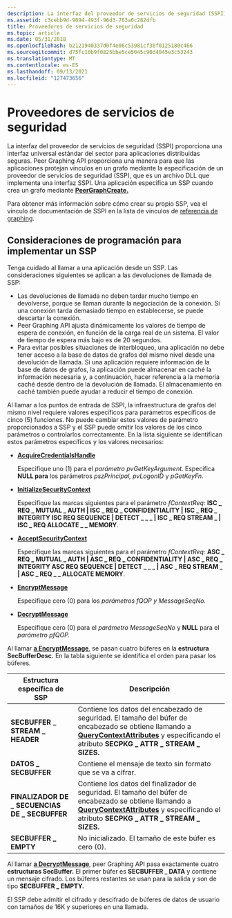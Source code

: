 ```yaml
---
description: La interfaz del proveedor de servicios de seguridad (SSPI) proporciona una interfaz universal estándar del sector para aplicaciones distribuidas seguras.
ms.assetid: c3cebb9d-9094-493f-96d3-763a0c282dfb
title: Proveedores de servicios de seguridad
ms.topic: article
ms.date: 05/31/2018
ms.openlocfilehash: b2121940337d0f4e06c53981cf30f0125180c466
ms.sourcegitcommit: d75fc10b9f0825bbe5ce5045c90d4045e3c53243
ms.translationtype: MT
ms.contentlocale: es-ES
ms.lasthandoff: 09/13/2021
ms.locfileid: "127473656"
---
```

# <a name="security-service-providers"></a>Proveedores de servicios de seguridad

La interfaz del proveedor de servicios de seguridad (SSPI) proporciona una interfaz universal estándar del sector para aplicaciones distribuidas seguras. Peer Graphing API proporciona una manera para que las aplicaciones protejan vínculos en un grafo mediante la especificación de un proveedor de servicios de seguridad (SSP), que es un archivo DLL que implementa una interfaz SSPI. Una aplicación especifica un SSP cuando crea un grafo mediante [**PeerGraphCreate.**](/windows/desktop/api/P2P/nf-p2p-peergraphcreate)

Para obtener más información sobre cómo crear su propio SSP, vea el vínculo de documentación de SSPI en la lista de vínculos de [referencia de graphing](graphing-reference-links.md).

## <a name="programming-considerations-for-implementing-an-ssp"></a>Consideraciones de programación para implementar un SSP

Tenga cuidado al llamar a una aplicación desde un SSP. Las consideraciones siguientes se aplican a las devoluciones de llamada de SSP:

-   Las devoluciones de llamada no deben tardar mucho tiempo en devolverse, porque se llaman durante la negociación de la conexión. Si una conexión tarda demasiado tiempo en establecerse, se puede descartar la conexión.
-   Peer Graphing API ajusta dinámicamente los valores de tiempo de espera de conexión, en función de la carga real de un sistema. El valor de tiempo de espera más bajo es de 20 segundos.
-   Para evitar posibles situaciones de interbloqueo, una aplicación no debe tener acceso a la base de datos de grafos del mismo nivel desde una devolución de llamada. Si una aplicación requiere información de la base de datos de grafos, la aplicación puede almacenar en caché la información necesaria y, a continuación, hacer referencia a la memoria caché desde dentro de la devolución de llamada. El almacenamiento en caché también puede ayudar a reducir el tiempo de conexión.

Al llamar a los puntos de entrada de SSPI, la infraestructura de grafos del mismo nivel requiere valores específicos para parámetros específicos de cinco (5) funciones. No puede cambiar estos valores de parámetro proporcionados a SSP y el SSP puede omitir los valores de los cinco parámetros o controlarlos correctamente. En la lista siguiente se identifican estos parámetros específicos y los valores necesarios:

-   [**AcquireCredentialsHandle**](graphing-reference-links.md)

    Especifique uno (1) para el *parámetro pvGetKeyArgument.* Especifica **NULL para** los parámetros *pszPrincipal,* *pvLogonID* y *pGetKeyFn.*

-   [**InitializeSecurityContext**](graphing-reference-links.md)

    Especifique las marcas siguientes para el parámetro *fContextReq:* **ISC \_ REQ \_ MUTUAL \_ AUTH \| ISC \_ REQ \_ CONFIDENTIALITY \| ISC \_ REQ \_ INTEGRITY ISC REQ SEQUENCE \| DETECT \_ \_ \_ \| ISC \_ REQ STREAM \_ \| ISC \_ REQ ALLOCATE \_ \_ MEMORY**.

-   [**AcceptSecurityContext**](graphing-reference-links.md)

    Especifique las marcas siguientes para el parámetro *fContextReq:* **ASC \_ REQ \_ MUTUAL \_ AUTH \| ASC \_ REQ \_ CONFIDENTIALITY \| ASC \_ REQ \_ INTEGRITY ASC REQ SEQUENCE \| DETECT \_ \_ \_ \| ASC \_ REQ STREAM \_ \| ASC \_ REQ \_ \_ ALLOCATE MEMORY**.

-   [**EncryptMessage**](graphing-reference-links.md)

    Especifique cero (0) para los *parámetros fQOP* *y MessageSeqNo.*

-   [**DecryptMessage**](graphing-reference-links.md)

    Especifique cero (0) para el *parámetro MessageSeqNo* y **NULL** para el *parámetro pfQOP.*

Al llamar [**a EncryptMessage**](graphing-reference-links.md), se pasan cuatro búferes en la **estructura SecBufferDesc.** En la tabla siguiente se identifica el orden para pasar los búferes.

| Estructura específica de SSP         | Descripción                                                                                                                                                                                                       |
|--------------------------------|-------------------------------------------------------------------------------------------------------------------------------------------------------------------------------------------------------------------|
| **SECBUFFER \_ STREAM \_ HEADER**  | Contiene los datos del encabezado de seguridad. El tamaño del búfer de encabezado se obtiene llamando a [**QueryContextAttributes**](graphing-reference-links.md) y especificando el atributo **SECPKG \_ ATTR \_ STREAM \_ SIZES.**  |
| **DATOS \_ SECBUFFER**            | Contiene el mensaje de texto sin formato que se va a cifrar.                                                                                                                                                                  |
| **FINALIZADOR DE \_ SECUENCIAS DE \_ SECBUFFER** | Contiene los datos del finalizador de seguridad. El tamaño del búfer de encabezado se obtiene llamando a [**QueryContextAttributes**](graphing-reference-links.md) y especificando el atributo **SECPKG \_ ATTR \_ STREAM \_ SIZES.** |
| **SECBUFFER \_ EMPTY**           | No inicializado. El tamaño de este búfer es cero (0).                                                                                                                                                             |



 

Al llamar [**a DecryptMessage**](graphing-reference-links.md), peer Graphing API pasa exactamente cuatro **estructuras SecBuffer.** El primer búfer es **SECBUFFER \_ DATA** y contiene un mensaje cifrado. Los búferes restantes se usan para la salida y son de tipo **SECBUFFER \_ EMPTY.**

El SSP debe admitir el cifrado y descifrado de búferes de datos de usuario con tamaños de 16K y superiores en una llamada.

 

 



